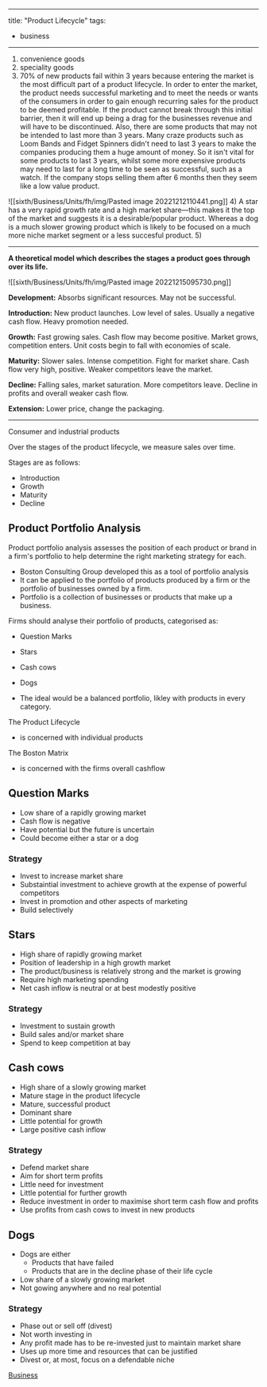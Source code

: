 
---
title: "Product Lifecycle"
tags:
- business
---

1) convenience goods
2) speciality goods
3) 70% of new products fail within 3 years because entering the market is the most difficult part of a product lifecycle. In order to enter the market, the product needs successful marketing and to meet the needs or wants of the consumers in order to gain enough recurring sales for the product to be deemed profitable. If the product cannot break through this initial barrier, then it will end up being a drag for the businesses revenue and will have to be discontinued. Also, there are some products that may not be intended to last more than 3 years. Many craze products such as Loom Bands and Fidget Spinners didn't need to last 3 years to make the companies producing them a huge amount of money. So it isn't vital for some products to last 3 years, whilst some more expensive products may need to last for a long time to be seen as successful, such as a watch. If the company stops selling them after 6 months then they seem like a low value product.

![[sixth/Business/Units/fh/img/Pasted image 20221212110441.png]]
4) A star has a very rapid growth rate and a high market share—this makes it the top of the market and suggests it is a desirable/popular product. Whereas a dog is a much slower growing product which is likely to be focused on a much more niche market segment or a less succesful product.
5) 


---

**A theoretical model which describes the stages a product goes through over its life.**

![[sixth/Business/Units/fh/img/Pasted image 20221215095730.png]]

**Development:** Absorbs significant resources. May not be successful.

**Introduction:** New product launches. Low level of sales. Usually a negative cash flow. Heavy promotion needed.

**Growth:** Fast growing sales. Cash flow may become positive. Market grows, competition enters. Unit costs begin to fall with economies of scale.

**Maturity:** Slower sales. Intense competition. Fight for market share. Cash flow very high, positive. Weaker competitors leave the market.

**Decline:** Falling sales, market saturation. More competitors leave. Decline in profits and overall weaker cash flow. 

**Extension:** Lower price, change the packaging. 


---

Consumer and industrial products


Over the stages of the product lifecycle, we measure sales over time.

Stages are as follows:
- Introduction
- Growth 
- Maturity
- Decline


## Product Portfolio Analysis

Product portfolio analysis assesses the position of each product or brand in a firm's portfolio to help determine the right marketing strategy for each.


- Boston Consulting Group developed this as a tool of portfolio analysis
- It can be applied to the portfolio of products produced by a firm or the portfolio of businesses owned by a firm. 
- Portfolio is a collection of businesses or products that make up a business.

Firms should analyse their portfolio of products, categorised as:

- Question Marks
- Stars
- Cash cows
- Dogs

- The ideal would be a balanced portfolio, likley with products in every category.

The Product Lifecycle
- is concerned with individual products

The Boston Matrix
- is concerned with the firms overall cashflow

## Question Marks

- Low share of a rapidly growing market
- Cash flow is negative
- Have potential but the future is uncertain
- Could become either a star or a dog

### Strategy

- Invest to increase market share
- Substaintial investment to achieve growth at the expense of powerful competitors
- Invest in promotion and other aspects of marketing
- Build selectively

## Stars

- High share of rapidly growing market
- Position of leadership in a high growth market
- The product/business is relatively strong and the market is growing
- Require high marketing spending
- Net cash inflow is neutral or at best modestly positive

### Strategy

- Investment to sustain growth
- Build sales and/or market share
- Spend to keep competition at bay

## Cash cows

- High share of a slowly growing market
- Mature stage in the product lifecycle
- Mature, successful product
- Dominant share
- Little potential for growth 
- Large positive cash inflow

### Strategy

- Defend market share
- Aim for short term profits
- Little need for investment
- Little potential for further growth
- Reduce investment in order to maximise short term cash flow and profits
- Use profits from cash cows to invest in new products


## Dogs

- Dogs are either
    - Products that have failed
    - Products that are in the decline phase of their life cycle
- Low share of a slowly growing market
- Not gowing anywhere and no real potential 

### Strategy

- Phase out or sell off (divest)
- Not worth investing in
- Any profit made has to be re-invested just to maintain market share
- Uses up more time and resources that can be justified
- Divest or, at most, focus on a defendable niche



[Business](/Business)
